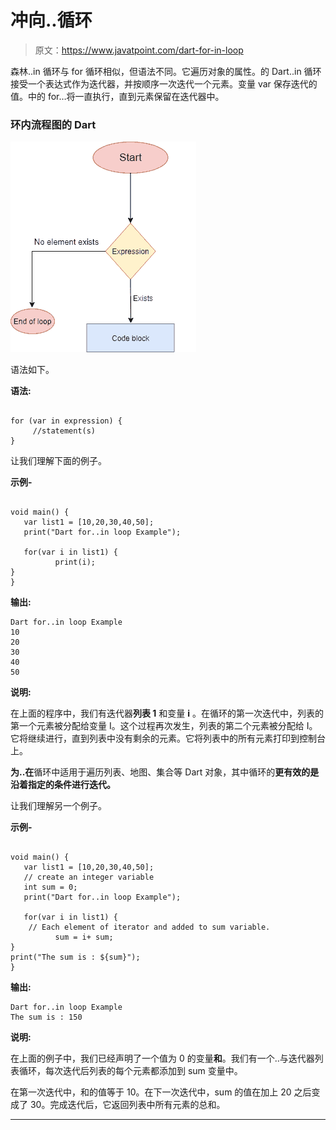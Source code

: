 # 冲向..循环

> 原文：<https://www.javatpoint.com/dart-for-in-loop>

森林..in 循环与 for 循环相似，但语法不同。它遍历对象的属性。的 Dart..in 循环接受一个表达式作为迭代器，并按顺序一次迭代一个元素。变量 var 保存迭代的值。中的 for…将一直执行，直到元素保留在迭代器中。

### 环内流程图的 Dart

![Dart for..in Loop](img/3ff47906e52758d2127d417cd9be35d7.png)

语法如下。

**语法:**

```

for (var in expression) {
     //statement(s)
}

```

让我们理解下面的例子。

**示例-**

```

void main() {
   var list1 = [10,20,30,40,50];
   print("Dart for..in loop Example");

   for(var i in list1) {
          print(i);         
}
}

```

**输出:**

```
Dart for..in loop Example
10
20
30
40
50

```

**说明:**

在上面的程序中，我们有迭代器**列表 1** 和变量 **i** 。在循环的第一次迭代中，列表的第一个元素被分配给变量 I。这个过程再次发生，列表的第二个元素被分配给 I。它将继续进行，直到列表中没有剩余的元素。它将列表中的所有元素打印到控制台上。

**为..在**循环中适用于遍历列表、地图、集合等 Dart 对象，其中循环的**更有效的是沿着指定的条件进行迭代。**

让我们理解另一个例子。

**示例-**

```

void main() {
   var list1 = [10,20,30,40,50];
   // create an integer variable 
   int sum = 0;
   print("Dart for..in loop Example");

   for(var i in list1) { 
    // Each element of iterator and added to sum variable.
          sum = i+ sum;         
}
print("The sum is : ${sum}");
}

```

**输出:**

```
Dart for..in loop Example
The sum is : 150

```

**说明:**

在上面的例子中，我们已经声明了一个值为 0 的变量**和**。我们有一个..与迭代器列表循环，每次迭代后列表的每个元素都添加到 sum 变量中。

在第一次迭代中，和的值等于 10。在下一次迭代中，sum 的值在加上 20 之后变成了 30。完成迭代后，它返回列表中所有元素的总和。

* * *